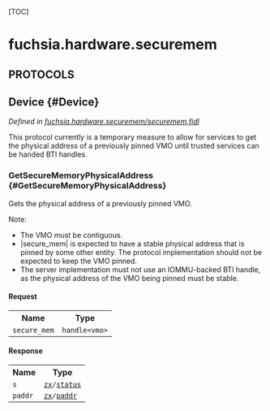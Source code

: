 [TOC]

# fuchsia.hardware.securemem


## **PROTOCOLS**

## Device {#Device}
*Defined in [fuchsia.hardware.securemem/securemem.fidl](https://fuchsia.googlesource.com/fuchsia/+/master/zircon/system/fidl/fuchsia-hardware-securemem/securemem.fidl#11)*

<p>This protocol currently is a temporary measure to allow for services to get the physical address
of a previously pinned VMO until trusted services can be handed BTI handles.</p>

### GetSecureMemoryPhysicalAddress {#GetSecureMemoryPhysicalAddress}

<p>Gets the physical address of a previously pinned VMO.</p>
<p>Note:</p>
<ul>
<li>The VMO must be contiguous.</li>
<li>|secure_mem| is expected to have a stable physical address that is pinned by some other
entity. The protocol implementation should not be expected to keep the VMO pinned.</li>
<li>The server implementation must not use an IOMMU-backed BTI handle, as the physical
address of the VMO being pinned must be stable.</li>
</ul>

#### Request
<table>
    <tr><th>Name</th><th>Type</th></tr>
    <tr>
            <td><code>secure_mem</code></td>
            <td>
                <code>handle&lt;vmo&gt;</code>
            </td>
        </tr></table>


#### Response
<table>
    <tr><th>Name</th><th>Type</th></tr>
    <tr>
            <td><code>s</code></td>
            <td>
                <code><a class='link' href='../zx/'>zx</a>/<a class='link' href='../zx/#status'>status</a></code>
            </td>
        </tr><tr>
            <td><code>paddr</code></td>
            <td>
                <code><a class='link' href='../zx/'>zx</a>/<a class='link' href='../zx/#paddr'>paddr</a></code>
            </td>
        </tr></table>

















